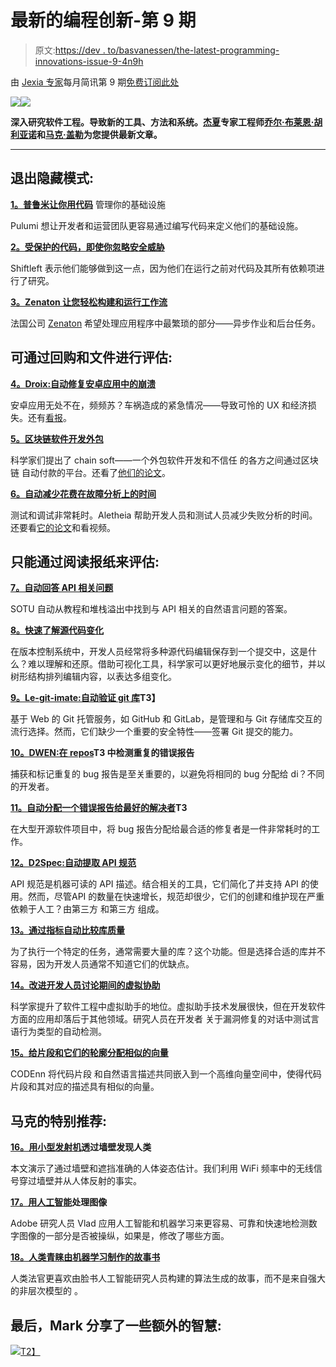 # 最新的编程创新-第 9 期

> 原文:[https://dev . to/basvanessen/the-latest-programming-innovations-issue-9-4n9h](https://dev.to/basvanessen/the-latest-programming-innovations---issue-9-4n9h)

由 [Jexia 专家](https://www.getrevue.co/profile/jexia?utm_campaign=Issue&utm_content=topprofilename&utm_medium=email&utm_source=Programming+Innovations)每月简讯第 9 期[免费订阅此处](https://www.getrevue.co/profile/jexia)

![](../Images/300bef9b2710482277bf178d3a55e522.png)![](../Images/3ccf3b473ac99e5fd3819c3b4a4fa0ba.png)

**深入研究软件工程。导致新的工具、方法和系统。[杰夏](https://www.jexia.com)专家工程师[乔尔·布莱恩·胡利亚诺](https://www.linkedin.com/in/joeljuliano/)和[马克·盖勒](https://www.linkedin.com/in/mark-geller-4b859676/)为您提供最新文章。**

* * *

## 退出隐藏模式:

**[1。普鲁米让你用代码](https://techcrunch.com/2018/06/18/pulumi-wants-to-let-you-manage-your-infrastructure-with-code/?utm_campaign=Revue%20newsletter&utm_medium=Newsletter&utm_source=Programming%20Innovations)** 管理你的基础设施

Pulumi 想让开发者和运营团队更容易通过编写代码来定义他们的基础设施。

**[2。受保护的代码，即使你忽略安全威胁](https://techcrunch.com/2017/10/11/shiftleft-promises-to-protect-your-code-even-when-you-ignore-security-threats/?utm_campaign=Revue%20newsletter&utm_medium=Newsletter&utm_source=Programming%20Innovations)**

Shiftleft 表示他们能够做到这一点，因为他们在运行之前对代码及其所有依赖项进行了研究。

**[3。Zenaton 让您轻松构建和运行工作流](https://techcrunch.com/2018/06/18/zenaton-lets-you-build-and-run-workflows-with-ease/?utm_campaign=Revue%20newsletter&utm_medium=Newsletter&utm_source=Programming%20Innovations)**

法国公司 [Zenaton](https://zenaton.com/) 希望处理应用程序中最繁琐的部分——异步作业和后台任务。

## 可通过回购和文件进行评估:

**[4。Droix:自动修复安卓应用中的崩溃](https://droix2017.github.io/?utm_campaign=Revue%20newsletter&utm_medium=Newsletter&utm_source=Programming%20Innovations)**

安卓应用无处不在，频频苏？车祸造成的紧急情况——导致可怜的 UX 和经济损失。还有[看报](http://www.shinhwei.com/droixicse_camera.pdf)。

**[5。区块链软件开发外包](https://devpost.com/software/chainsoft?utm_campaign=Revue%20newsletter&utm_medium=Newsletter&utm_source=Programming%20Innovations#updates)**

科学家们提出了 chain soft——一个外包软件开发和不信任 的各方之间通过区块链 自动付款的平台。还看了[他们的论文](https://dl.acm.org/citation.cfm?id=3211934%20technology)。

**[6。自动减少花费在故障分析上的时间](https://github.com/tum-i22/Aletheia?utm_campaign=Revue%20newsletter&utm_medium=Newsletter&utm_source=Programming%20Innovations)**

测试和调试非常耗时。Aletheia 帮助开发人员和测试人员减少失败分析的时间。还要看[它的论文](https://dl.acm.org/citation.cfm?id=3183486)和看视频。

## 只能通过阅读报纸来评估:

**[7。自动回答 API 相关问题](https://dl.acm.org/citation.cfm?id=3194965&utm_campaign=Revue%20newsletter&utm_medium=Newsletter&utm_source=Programming%20Innovations)**

SOTU 自动从教程和堆栈溢出中找到与 API 相关的自然语言问题的答案。

**[8。快速了解源代码变化](https://www.computer.org/csdl/proceedings/compsac/2018/2666/00/266601a074-abs.html?utm_campaign=Revue%20newsletter&utm_medium=Newsletter&utm_source=Programming%20Innovations)**

在版本控制系统中，开发人员经常将多种源代码编辑保存到一个提交中，这是什么？难以理解和还原。借助可视化工具，科学家可以更好地展示变化的细节，并以树形结构排列编辑内容，以表达多组变化。

**[9。Le-git-imate:自动验证 git 库](https://dl.acm.org/citation.cfm?id=3196523&utm_campaign=Revue%20newsletter&utm_medium=Newsletter&utm_source=Programming%20Innovations)T3】**

基于 Web 的 Git 托管服务，如 GitHub 和 GitLab，是管理和与 Git 存储库交互的流行选择。然而，它们缺少一个重要的安全特性——签署 Git 提交的能力。

**[10。DWEN:在 repos](https://dl.acm.org/citation.cfm?id=3195092&utm_campaign=Revue%20newsletter&utm_medium=Newsletter&utm_source=Programming%20Innovations)T3 中检测重复的错误报告**

捕获和标记重复的 bug 报告是至关重要的，以避免将相同的 bug 分配给 di？不同的开发者。

**[11。自动分配一个错误报告给最好的解决者](https://www.matec-conferences.org/articles/matecconf/pdf/2018/32/matecconf_smima2018_03031.pdf?utm_campaign=Revue%20newsletter&utm_medium=Newsletter&utm_source=Programming%20Innovations)T3**

在大型开源软件项目中，将 bug 报告分配给最合适的修复者是一件非常耗时的工作。

**[12。D2Spec:自动提取 API 规范](https://ece.uwaterloo.ca/~lintan/publications/webapi-msr18.pdf?utm_campaign=Revue%20newsletter&utm_medium=Newsletter&utm_source=Programming%20Innovations)**

API 规范是机器可读的 API 描述。结合相关的工具，它们简化了并支持 API 的使用。然而，尽管API 的数量在快速增长，规范却很少，它们的创建和维护现在严重依赖于人工？由第三方 和第三方 组成。

**[13。通过指标自动比较库质量](https://dl.acm.org/citation.cfm?id=3183418&utm_campaign=Revue%20newsletter&utm_medium=Newsletter&utm_source=Programming%20Innovations)**

为了执行一个特定的任务，通常需要大量的库？这个功能。但是选择合适的库并不容易，因为开发人员通常不知道它们的优缺点。

**[14。改进开发人员讨论期间的虚拟协助](https://arxiv.org/pdf/1806.05130.pdf?utm_campaign=Revue%20newsletter&utm_medium=Newsletter&utm_source=Programming%20Innovations)**

科学家提升了软件工程中虚拟助手的地位。虚拟助手技术发展很快，但在开发软件 方面的应用却落后于其他领域。研究人员在开发者 关于漏洞修复的对话中测试言语行为类型的自动检测。

**[15。给片段和它们的轮廓分配相似的向量](https://guxd.github.io/papers/deepcs.pdf?utm_campaign=Revue%20newsletter&utm_medium=Newsletter&utm_source=Programming%20Innovations)**

CODEnn 将代码片段 和自然语言描述共同嵌入到一个高维向量空间中，使得代码片段和其对应的描述具有相似的向量。

## 马克的特别推荐:

**[16。用小型发射机](http://openaccess.thecvf.com/content_cvpr_2018/CameraReady/2406.pdf?utm_campaign=Revue%20newsletter&utm_medium=Newsletter&utm_source=Programming%20Innovations)透过墙壁发现人类**

本文演示了通过墙壁和遮挡准确的人体姿态估计。我们利用 WiFi 频率中的无线信号穿过墙壁并从人体反射的事实。

**[17。用人工智能](https://theblog.adobe.com/spotting-image-manipulation-ai/?utm_campaign=Revue%20newsletter&utm_medium=Newsletter&utm_source=Programming%20Innovations)处理图像**

Adobe 研究人员 Vlad 应用人工智能和机器学习来更容易、可靠和快速地检测数字图像的一部分是否被操纵，如果是，修改了哪些方面。

**[18。人类青睐由机器学习制作的故事书](https://arxiv.org/pdf/1805.04833.pdf?utm_campaign=Revue%20newsletter&utm_medium=Newsletter&utm_source=Programming%20Innovations)**

人类法官更喜欢由脸书人工智能研究人员构建的算法生成的故事，而不是来自强大的非层次模型的 。

## 最后，Mark 分享了一些额外的智慧:

[![](../Images/0d224645271b7f4fadd052575bde4a7a.png)T2】](https://res.cloudinary.com/practicaldev/image/fetch/s--DqNx2tOq--/c_limit%2Cf_auto%2Cfl_progressive%2Cq_auto%2Cw_880/https://s3.amazonaws.com/revue/items/images/003/148/925/original/Jexia-Mark.jpg%3F1530197734)